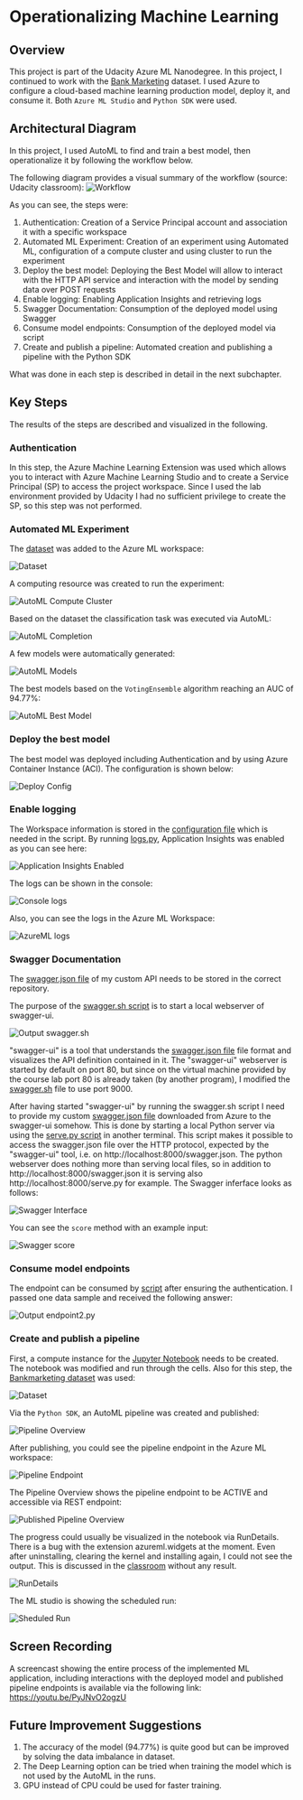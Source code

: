 # Operationalizing Machine Learning

## Overview
This project is part of the Udacity Azure ML Nanodegree.
In this project, I continued to work with the [Bank Marketing](https://automlsamplenotebookdata.blob.core.windows.net/automl-sample-notebook-data/bankmarketing_train.csv) dataset. I used Azure to configure a cloud-based machine learning production model, deploy it, and consume it. Both `Azure ML Studio` and `Python SDK` were used.

## Architectural Diagram
In this project, I used AutoML to find and train a best model, then operationalize it by following the workflow below. 

The following diagram provides a visual summary of the workflow (source: Udacity classroom):
![Workflow](/starter_files/images/Workflow.JPG)

As you can see, the steps were:
1. Authentication: Creation of a Service Principal account and association it with a specific workspace
2. Automated ML Experiment:  Creation of an experiment using Automated ML, configuration of a compute cluster and using cluster to run the experiment
3. Deploy the best model: Deploying the Best Model will allow to interact with the HTTP API service and interaction with the model by sending data over POST requests
4. Enable logging: Enabling Application Insights and retrieving logs
5. Swagger Documentation: Consumption of the deployed model using Swagger
6. Consume model endpoints: Consumption of the deployed model via script
7. Create and publish a pipeline: Automated creation and publishing a pipeline with the Python SDK

What was done in each step is described in detail in the next subchapter.

## Key Steps
The results of the steps are described and visualized in the following.

### Authentication
In this step, the Azure Machine Learning Extension was used which allows you to interact with Azure Machine Learning Studio and to create a Service Principal (SP) to access the project workspace. Since I used the lab environment provided by Udacity I had no sufficient privilege to create the SP, so this step was not performed.

### Automated ML Experiment
The [dataset](https://automlsamplenotebookdata.blob.core.windows.net/automl-sample-notebook-data/bankmarketing_train.csv) was added to the Azure ML workspace:

![Dataset](/starter_files/images/Dataset_available.png)

A computing resource was created to run the experiment:

![AutoML Compute Cluster](/starter_files/images/AutoML_compute_cluster.png)

Based on the dataset the classification task was executed via AutoML:

![AutoML Completion](/starter_files/images/AutoML_completed.png)

A few models were automatically generated:

![AutoML Models](/starter_files/images/AutoML_models.png)

The best models based on the `VotingEnsemble` algorithm reaching an AUC of 94.77%:

![AutoML Best Model](/starter_files/images/AutoML_best_model.png)

### Deploy the best model
The best model was deployed including Authentication and by using Azure Container Instance (ACI). The configuration is shown below:

![Deploy Config](/starter_files/images/Deploy_config.png)

### Enable logging
The Workspace information is stored in the [configuration file](/starter_files/config.json) which is needed in the script. By running [logs.py](/starter_files/logs.py), Application Insights was enabled as you can see here:

![Application Insights Enabled](/starter_files/images/ApplicationInsights_enabled_in_AzureML.png)

The logs can be shown in the console:

![Console logs](/starter_files/images/ApplicationInsights_logs_via_script.png)

Also, you can see the logs in the Azure ML Workspace:

![AzureML logs](/starter_files/images/ApplicationInsights_logs_in_AzureML.png)

### Swagger Documentation
The [swagger.json file](/starter_files/swagger/swagger.json) of my custom API needs to be stored in the correct repository.

The purpose of the [swagger.sh script](/starter_files/swagger/swagger.sh) is to start a local webserver of swagger-ui. 

![Output swagger.sh](/starter_files/images/Output_swagger_sh.png)

"swagger-ui" is a tool that understands the [swagger.json file](/starter_files/swagger/swagger.json) file format and visualizes the API definition contained in it. The "swagger-ui" webserver is started by default on port 80, but since on the virtual machine provided by the course lab port 80 is already taken (by another program), I modified the [swagger.sh](/starter_files/swagger/swagger.sh) file to use port 9000.

After having started "swagger-ui" by running the swagger.sh script I need to provide my custom [swagger.json file](/starter_files/swagger/swagger.json) downloaded from Azure to the swagger-ui somehow. This is done by starting a local Python server via using the [serve.py script](/starter_files/swagger/serve.py) in another terminal. This script makes it possible to access the swagger.json file over the HTTP protocol, expected by the "swagger-ui" tool, i.e. on http://localhost:8000/swagger.json. The python webserver does nothing more than serving local files, so in addition to http://localhost:8000/swagger.json it is serving also http://localhost:8000/serve.py for example.
The Swagger inferface looks as follows:

![Swagger Interface](/starter_files/images/Swagger_interface.png)

You can see the `score` method with an example input:

![Swagger score](/starter_files/images/Swagger_score.png)


### Consume model endpoints
The endpoint can be consumed by [script](/starter_files/endpoint2.py) after ensuring the authentication. I passed one data sample and received the following answer:

![Output endpoint2.py](/starter_files/images/Output_endpoint_py.png)

### Create and publish a pipeline
First, a compute instance for the [Jupyter Notebook](/starter_files/aml-pipelines-with-automated-machine-learning-step.ipynb) needs to be created. The notebook was modified and run through the cells.
Also for this step, the [Bankmarketing dataset](https://automlsamplenotebookdata.blob.core.windows.net/automl-sample-notebook-data/bankmarketing_train.csv) was used:

![Dataset](/starter_files/images/Jupyter_dataset_available_resubmit.png)

Via the `Python SDK`, an AutoML pipeline was created and published:

![Pipeline Overview](/starter_files/images/Jupyter_pipeline_created_and_published_resubmit.png)

After publishing, you could see the pipeline endpoint in the Azure ML workspace:

![Pipeline Endpoint](/starter_files/images/Jupyter_pipeline_endpoint_resubmit.png)

The Pipeline Overview shows the pipeline endpoint to be ACTIVE and accessible via REST endpoint:

![Published Pipeline Overview](/starter_files/images/Jupyter_published_pipeline_overview_resubmit.png)

The progress could usually be visualized in the notebook via RunDetails. There is a bug with the extension azureml.widgets at the moment. Even after uninstalling, clearing the kernel and installing again, I could not see the output. This is discussed in the [classroom](https://knowledge.udacity.com/questions/947516?utm_campaign=ret_600_auto_ndxxx_knowledge-answer-created_na&utm_source=blueshift&utm_medium=email&utm_content=ret_600_auto_ndxxx_knowledge-answer-created_na&bsft_clkid=740d20b7-b7a4-4f2c-a4e7-72c4ccf533fb&bsft_uid=5c9b5725-f4bc-4a88-94a8-2b0fe40ba6e5&bsft_mid=d0eb1471-65c1-46d3-b39a-f2067ace5511&bsft_eid=22b8f7b6-5eac-66ee-cf9f-0d5b86b9fddc&bsft_txnid=5d771386-1ecb-4eae-874d-b8542df4affa&bsft_mime_type=html&bsft_ek=2023-01-16T18%3A10%3A13Z&bsft_aaid=8d7e276e-4a10-41b2-8868-423fe96dd6b2&bsft_lx=1&bsft_tv=1#948103) without any result.

![RunDetails](/starter_files/images/Jupyter_RunDetails_resubmit.JPG)

The ML studio is showing the scheduled run:

![Sheduled Run](/starter_files/images/Jupyter_sheduled_run_resubmit.png)


## Screen Recording
A screencast showing the entire process of the implemented ML application, including interactions with the deployed model and published pipeline endpoints is available via the following link:
https://youtu.be/PyJNvO2ogzU


## Future Improvement Suggestions
1. The accuracy of the model (94.77%) is quite good but can be improved by solving the data imbalance in dataset.
2. The Deep Learning option can be tried when training the model which is not used by the  AutoML in the runs.
3. GPU instead of CPU could be used for faster training.
